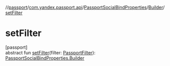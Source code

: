 //[passport](../../../../index.md)/[com.yandex.passport.api](../../index.md)/[PassportSocialBindProperties](../index.md)/[Builder](index.md)/[setFilter](set-filter.md)

# setFilter

[passport]\
abstract fun [setFilter](set-filter.md)(filter: [PassportFilter](../../-passport-filter/index.md)): [PassportSocialBindProperties.Builder](index.md)
